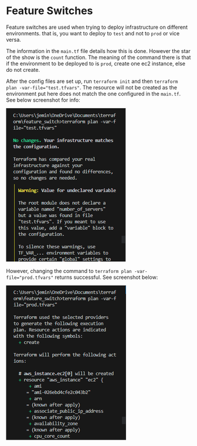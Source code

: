 # Feature Switches

Feature switches are used when trying to deploy infrastructure on different environments. that is, you want to deploy to `test` and not to `prod` or vice versa.

The information in the `main.tf` file details how this is done. However the star of the show is the `count` function. The meaning of the command there is that if the environment to be deployed to is `prod`, create one ec2 instance, else do not create.

After the config files are set up, run `terraform init` and then `terraform plan -var-file="test.tfvars"`. The resource will not be created as the environment put here does not match the one configured in the `main.tf`. See below screenshot for info:

![Test](testvars.png)

However, changing the command to `terraform plan -var-file="prod.tfvars"` returns successful. See screenshot below:

![Prod](prodvars.png)
